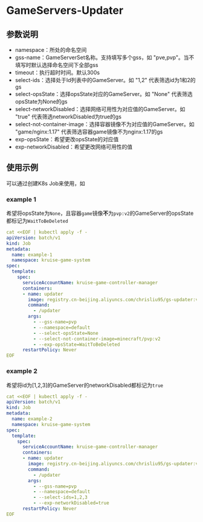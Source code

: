# GameServers-Updater

## 参数说明

- namespace：所处的命名空间
- gss-name：GameServerSet名称。支持填写多个gss，如 "pve,pvp"。当不填写时默认选择命名空间下全部gss
- timeout：执行超时时间。默认300s
- select-ids：选择处于Id列表中的GameServer。如 "1,2" 代表筛选id为1和2的gs
- select-opsState：选择opsState对应的GameServer。如 "None" 代表筛选opsState为None的gs
- select-networkDisabled：选择网络可用性为对应值的GameServer。如 "true" 代表筛选networkDisabled为true的gs
- select-not-container-image：选择容器镜像不为对应值的GameServer。如 "game/nginx:1.17" 代表筛选容器game镜像不为nginx:1.17的gs
- exp-opsState：希望更改opsState的对应值
- exp-networkDisabled：希望更改网络可用性的值

## 使用示例

可以通过创建K8s Job来使用，如

### example 1
希望将opsState为`None`，且容器`game`镜像**不**为`pvp:v2`的GameServer的opsState都标记为`WaitToBeDeleted`

```yaml
cat <<EOF | kubectl apply -f -
apiVersion: batch/v1
kind: Job
metadata:
  name: example-1
  namespace: kruise-game-system
spec:
  template:
    spec:
      serviceAccountName: kruise-game-controller-manager
      containers:
      - name: updater
        image: registry.cn-beijing.aliyuncs.com/chrisliu95/gs-updater:v1.0
        command:
          - /updater
        args:
          - --gss-name=pvp
          - --namespace=default
          - --select-opsState=None
          - --select-not-container-image=minecraft/pvp:v2
          - --exp-opsState=WaitToBeDeleted
      restartPolicy: Never
EOF
```

### example 2
希望将id为[1,2,3]的GameServer的networkDisabled都标记为`true`

```yaml
cat <<EOF | kubectl apply -f -
apiVersion: batch/v1
kind: Job
metadata:
  name: example-2
  namespace: kruise-game-system
spec:
  template:
    spec:
      serviceAccountName: kruise-game-controller-manager
      containers:
      - name: updater
        image: registry.cn-beijing.aliyuncs.com/chrisliu95/gs-updater:v1.0
        command:
          - /updater
        args:
          - --gss-name=pvp
          - --namespace=default
          - --select-ids=1,2,3
          - --exp-networkDisabled=true
      restartPolicy: Never
EOF
```